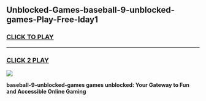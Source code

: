 
## Unblocked-Games-baseball-9-unblocked-games-Play-Free-lday1
<h3>
<a href="https://premium76.site?title=baseball-9-unblocked-games&ref=20A">CLICK TO PLAY</a></h3>
<hr>

<h3>
<a href="https://premium76.site?title=baseball-9-unblocked-games&ref=20A">CLICK 2 PLAY</a>
  
</h3>

<a href="https://premium76.site?title=baseball-9-unblocked-games&ref=20A"><img src="https://clearcache.store/games.png"></a>


**baseball-9-unblocked-games games unblocked: Your Gateway to Fun and Accessible Online Gaming**
